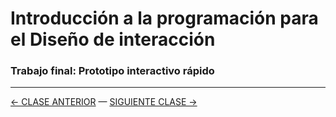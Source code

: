 # Introducción a la programación para el Diseño de interacción

### Trabajo final: Prototipo interactivo rápido

- - - - - - - 

[← CLASE ANTERIOR](https://github.com/profesorfaco/interaccion/tree/main/sesion_09) — [SIGUIENTE CLASE →](https://github.com/profesorfaco/interaccion/tree/main/sesion_11)
